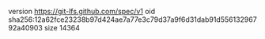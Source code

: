 version https://git-lfs.github.com/spec/v1
oid sha256:12a62fce23238b97d424ae7a77e3c79d37a9f6d31dab91d55613296792a40903
size 14364
